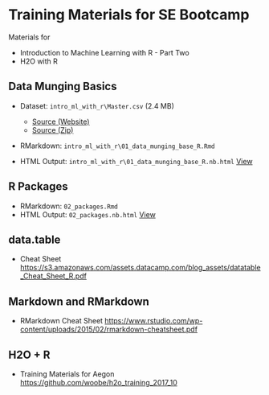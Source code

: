 # Training Materials for SE Bootcamp

Materials for

- Introduction to Machine Learning with R - Part Two
- H2O with R

## Data Munging Basics 

- Dataset: `intro_ml_with_r\Master.csv` (2.4 MB)
    - [Source (Website)](http://www.seanlahman.com/baseball-archive/statistics/)
    - [Source (Zip)](http://seanlahman.com/files/database/baseballdatabank-2017.1.zip) 
    
- RMarkdown: `intro_ml_with_r\01_data_munging_base_R.Rmd`
- HTML Output: `intro_ml_with_r\01_data_munging_base_R.nb.html` [View](https://nbviewer.jupyter.org/github/woobe/se_bootcamp/blob/master/intro_ml_with_r/01_data_munging_base_R.nb.html)

## R Packages

- RMarkdown: `02_packages.Rmd`
- HTML Output: `02_packages.nb.html` [View](https://nbviewer.jupyter.org/github/woobe/se_bootcamp/blob/master/intro_ml_with_r/02_packages.nb.html)

## data.table

- Cheat Sheet https://s3.amazonaws.com/assets.datacamp.com/blog_assets/datatable_Cheat_Sheet_R.pdf

## Markdown and RMarkdown

- RMarkdown Cheat Sheet https://www.rstudio.com/wp-content/uploads/2015/02/rmarkdown-cheatsheet.pdf

## H2O + R

- Training Materials for Aegon https://github.com/woobe/h2o_training_2017_10

